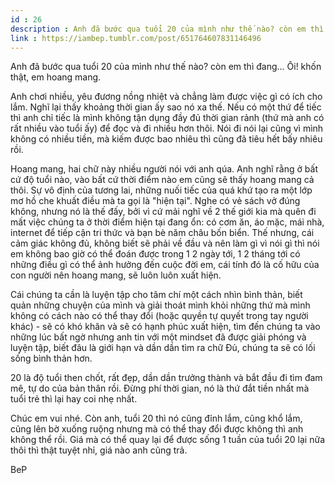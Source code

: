 ```yaml
---
id : 26
description : Anh đã bước qua tuổi 20 của mình như thế nào? còn em thì đang... Ôi! khốn thật, em hoang mang.
link : https://iambep.tumblr.com/post/651764607831146496
---
```


Anh đã bước qua tuổi 20 của mình như thế nào? còn em thì đang... Ôi! khốn
thật, em hoang mang.

Anh chơi nhiều, yêu đương nồng nhiệt và chẳng làm được việc gì có ích cho
lắm. Nghĩ lại thấy khoảng thời gian ấy sao nó xa thế. Nếu có một thứ để
tiếc thì anh chỉ tiếc là mình không tận dụng đầy đủ thời gian rảnh (thứ
mà anh có rất nhiều vào tuổi ấy) để đọc và đi nhiều hơn thôi. Nói đi nói
lại cũng vì mình không có nhiều tiền, mà kiếm được bao nhiêu thì cũng đã
tiêu hết bấy nhiêu rồi.

Hoang mang, hai chữ này nhiều người nói với anh qúa. Anh nghĩ rằng ở bất
cứ độ tuổi nào, vào bất cứ thời điểm nào em cũng sẽ thấy hoang mang cả thôi.
Sự vô định của tương lai, những nuối tiếc của quá khứ tạo ra một lớp mơ
hồ che khuất điều mà ta gọi là "hiện tại". Nghe có vẻ sách vở đúng không,
nhưng nó là thế đấy, bởi vì cứ mải nghĩ về 2 thế giới kia mà quên đi mất
việc chúng ta ở thời điểm hiện tại đang ổn: có cơm ăn, áo mặc, mái nhà,
internet để tiếp cận tri thức và bạn bè năm châu bốn biển. Thế nhưng, cái
cảm giác không đủ, không biết sẽ phải về đầu và nên làm gì vì nói gì thì
nói em không bao giờ có thể đoán được trong 1 2 ngày tới, 1 2 tháng tới
có những điều gì có thể ảnh hưởng đến cuộc đời em, cái tính đó là cố hữu
của con người nên hoang mang, sẽ luôn luôn xuất hiện.

Cái chúng ta cần là luyện tập cho tâm chí một cách nhìn bình thản, biết
quản những chuyện của mình và giải thoát mình khỏi những thứ mà mình không
có cách nào có thể thay đổi (hoặc quyền tự quyết trong tay người khác) -
sẽ có khó khăn và sẽ có hạnh phúc xuất hiện, tìm đến chúng ta vào những
lúc bất ngờ nhưng anh tin với một mindset đã được giải phóng và luyện tập,
biết đâu là giới hạn và dần dần tìm ra chữ Đủ, chúng ta sẽ có lối sống bình
thản hơn.

20 là độ tuổi then chốt, rất đẹp, dần dần trưởng thành và bắt đầu đi tìm
đam mê, tự do của bản thân rồi. Đừng phí thời gian, nó là thứ đắt tiền nhất
mà tuổi trẻ thì lại hay coi nhẹ nhất.

Chúc em vui nhé. Còn anh, tuổi 20 thì nó cũng đỉnh lắm, cũng khổ lắm, cũng
lên bờ xuống ruộng nhưng mà có thể thay đổi được không thì anh không thể
rồi. Giá mà có thể quay lại để được sống 1 tuần của tuổi 20 lại nữa thôi
thì thật tuyệt nhỉ, giá nào anh cũng trả.

BeP